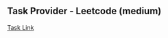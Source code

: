 ## Task Provider - Leetcode (medium)

[Task Link](https://leetcode.com/problems/sum-of-all-subset-xor-totals/description/?envType=daily-question&envId=2025-04-05)